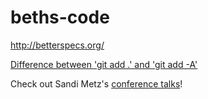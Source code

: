 # beths-code

http://betterspecs.org/

[Difference between 'git add .' and 'git add -A'](http://stackoverflow.com/questions/572549/difference-between-git-add-a-and-git-add)

Check out Sandi Metz's [conference talks](http://lanyrd.com/profile/sandimetz/)!

